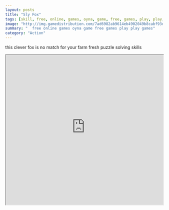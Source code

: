 ```yaml
---
layout: posts
title: "Sly Fox"
tags: [skill, free, online, games, oyna, game, free, games, play, play, games]
image: "http://img.gamedistribution.com/7ad6982ab9614eb4902049b8cabf93d0.jpg"
summary: "  free online games oyna game free games play play games"
category: "Action"
---
```


this clever fox is no match for your farm fresh puzzle solving skills

<iframe width="100%" height="480px;" src="http://flash.gamedistribution.com?game=7ad6982ab9614eb4902049b8cabf93d0"></iframe>